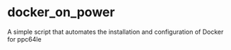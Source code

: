 # docker_on_power
A simple script that automates the installation and configuration of Docker for ppc64le
